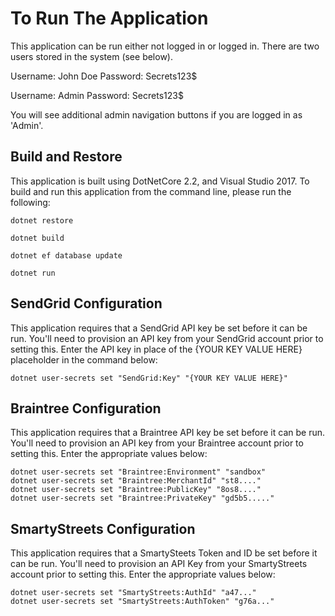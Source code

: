 # To Run The Application
This application can be run either not logged in or logged in. There are two users stored in the system (see below). 

Username: John Doe
Password: Secrets123$

Username: Admin
Password: Secrets123$

You will see additional admin navigation buttons if you are logged in as 'Admin'.

## Build and Restore

This application is built using DotNetCore 2.2, and Visual Studio 2017.  To build and run this application from the command line, please run the following:

```
dotnet restore
```
```
dotnet build
```
```
dotnet ef database update
```
```
dotnet run
```

## SendGrid Configuration
This application requires that a SendGrid API key be set before it can be run.  You'll need to provision an API key from your SendGrid account prior to setting this.  Enter the API key in place of the {YOUR KEY VALUE HERE} placeholder in the command below:

```
dotnet user-secrets set "SendGrid:Key" "{YOUR KEY VALUE HERE}"
```

## Braintree Configuration
This application requires that a Braintree API key be set before it can be run.  You'll need to provision an API key from your Braintree account prior to setting this.  Enter the appropriate values below:

```
dotnet user-secrets set "Braintree:Environment" "sandbox"
dotnet user-secrets set "Braintree:MerchantId" "st8...."
dotnet user-secrets set "Braintree:PublicKey" "8os8...."
dotnet user-secrets set "Braintree:PrivateKey" "gd5b5....."
```

## SmartyStreets Configuration
This application requires that a SmartySteets Token and ID be set before it can be run.  You'll need to provision an API Key from your SmartyStreets account prior to setting this.  Enter the appropriate values below:


```
dotnet user-secrets set "SmartyStreets:AuthId" "a47..."
dotnet user-secrets set "SmartyStreets:AuthToken" "g76a..."
```